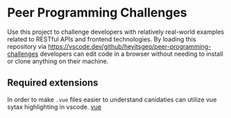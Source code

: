 # Peer Programming Challenges
Use this project to challenge developers with relatively real-world examples related to RESTful APIs and frontend technologies. By loading this repository via https://vscode.dev/github/heyitsgeo/peer-programming-challenges developers can edit code in a browser without needing to install or clone anything on their machine.

## Required extensions
In order to make `.vue` files easier to understand canidaties can utilize vue sytax highlighting in vscode. [vue](https://marketplace.visualstudio.com/items?itemName=jcbuisson.vue)